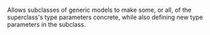 Allows subclasses of generic models to make some, or all, of the superclass's type parameters concrete, while 
also defining new type parameters in the subclass.